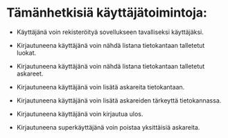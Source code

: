 # Tämänhetkisiä käyttäjätoimintoja:

* Käyttäjänä voin rekisteröityä sovellukseen tavalliseksi käyttäjäksi.

* Kirjautuneena käyttäjänä voin nähdä listana tietokantaan talletetut luokat.
* Kirjautuneena käyttäjänä voin nähdä listana tietokantaan talletetut askareet.
* Kirjautuneena käyttäjänä voin lisätä askareita tietokantaan.
* Kirjautuneena käyttäjänä voin lisätä askareiden tärkeyttä tietokannassa.
* Kirjautuneena käyttäjänä voin kirjautua ulos.

* Kirjautuneena superkäyttäjänä voin poistaa yksittäisiä askareita.



